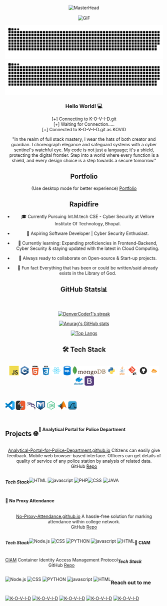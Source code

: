 <div align="center">

![MasterHead](https://share.creavite.co/0J4IMZjTmWCvjwFO.gif)


<div align="center">
  <img align="center" alt="GIF" src="https://github.com/abhisheknaiidu/abhisheknaiidu/blob/master/code.gif?raw=true" width="500" height="320" />
  

![github contribution grid snake animation](https://raw.githubusercontent.com/platane/platane/output/github-contribution-grid-snake-dark.svg#gh-dark-mode-only)![github contribution grid snake animation](https://raw.githubusercontent.com/platane/platane/output/github-contribution-grid-snake.svg#gh-light-mode-only)


    
  ### Hello World! :computer:

[+] Connecting to K-O-V-I-D.git <br/>
[+] Waiting for Connection..... <br/>
[+] Connected to K-O-V-I-D.git as KOVID <br/>

"In the realm of full stack mastery, I wear the hats of both creator and guardian. I choreograph elegance and safeguard systems with a cyber sentinel's watchful eye. My code is not just a language; it's a shield, protecting the digital frontier. Step into a world where every function is a shield, and every design choice is a step towards a secure tomorrow."

## Portfolio

(Use desktop mode for better experience) [Portfolio](k-o-v-i-d.github.io/Portfolio.github.io/)


## Rapidfire  


- 🎓 Currently Pursuing Int.M.tech CSE - Cyber Security at Vellore Institute Of Technology, Bhopal. 

- 👀  Aspiring Software Developer | Cyber Security Enthusiast.
   
- 🌱  Currently learning: Expanding proficiencies in Frontend-Backend, Cyber Security & staying updated with the latest in Cloud Computing.

- 🤝  Always ready to collaborate on Open-source & Start-up projects.

-  👾 Fun fact Everything that has been or could be written/said already exists in the Library of God.



## GitHub Stats📊  

<br/> 

<p align="center">
  <a href="https://github.com/DenverCoder1/github-readme-streak-stats">
    <img title="Streak Stats 🔥" alt="DenverCoder1's streak" src="https://github-readme-streak-stats.herokuapp.com/?user=K-O-V-I-D&theme=black-ice&hide_border=true&stroke=0000&background=060A0CD0"/>
  </a>
</p>

[![Anurag's GitHub stats](https://github-readme-stats.vercel.app/api?username=K-O-V-I-D)](https://github.com/K-O-V-I-D/github-readme-stats)

[![Top Langs](https://github-readme-stats.vercel.app/api/top-langs/?username=K-O-V-I-D&layout=compact)](https://github.com/K-O-V-I-D/github-readme-stats)


## 🛠  Tech Stack

<div style="display: flex; flex-wrap: wrap;">

  <!-- First row of images -->
  <code><img height="30" src="https://raw.githubusercontent.com/github/explore/80688e429a7d4ef2fca1e82350fe8e3517d3494d/topics/javascript/javascript.png" style="max-width:100%;"></code>
  <code><img height="30" src="https://raw.githubusercontent.com/github/explore/31ea1181d4a76262931a39ca68e0203774a69b60/topics/cpp/cpp.png" style="max-width:100%;"></code>
  <code><img height="30" src="https://raw.githubusercontent.com/github/explore/31ea1181d4a76262931a39ca68e0203774a69b60/topics/html/html.png" style="max-width:100%;"></code>
  <code><img height="30" src="https://raw.githubusercontent.com/github/explore/80688e429a7d4ef2fca1e82350fe8e3517d3494d/topics/css/css.png" style="max-width:100%;"></code>
  <code><img height="30" src="https://raw.githubusercontent.com/github/explore/80688e429a7d4ef2fca1e82350fe8e3517d3494d/topics/react/react.png" style="max-width:100%;"></code>
  <code><img height="30" src="./assets/sql.png" style="max-width:100%;"></code>
  <code><img height="30" src="./assets/mongodb.png" style="max-width:100%;"></code>
  <code><img height="30" src="https://raw.githubusercontent.com/github/explore/31ea1181d4a76262931a39ca68e0203774a69b60/topics/python/python.png" style="max-width:100%;"></code>
  <code><img height="30" src="https://raw.githubusercontent.com/github/explore/31ea1181d4a76262931a39ca68e0203774a69b60/topics/java/java.png" style="max-width:100%;"></code>
  <code><img height="30" src="./assets/git.png" style="max-width:100%;"></code>
  <code><img height="30" src="./assets/github.png" style="max-width:100%;"></code>
  <code><img height="30" src="./assets/aws.png" style="max-width:100%;"></code>
  <code><img height="30" src="https://raw.githubusercontent.com/github/explore/31ea1181d4a76262931a39ca68e0203774a69b60/topics/docker/docker.png" style="max-width:100%;"></code>
  <code><img height="30" src="https://raw.githubusercontent.com/github/explore/31ea1181d4a76262931a39ca68e0203774a69b60/topics/bootstrap/bootstrap.png" style="max-width:100%;"></code>

</div>

<br>

<div style="display: flex; flex-wrap: wrap;">

  <!-- Second row of images -->
  <code><img height="30" src="https://raw.githubusercontent.com/github/explore/bbd48b997e8d0bef63f676eca4da5e1f76487b56/topics/visual-studio-code/visual-studio-code.png" style="max-width:100%;"></code>
  <code><img height="30" src="./assets/burpsuite.png" style="max-width:100%;"></code>
  <code><img height="30" src="./assets/kali.png" style="max-width:100%;"></code>
  
  <code><img height="30" src="./assets/metasploit.png" style="max-width:100%;"></code>
  <code><img height="30" src="./assets/nodejs.png" style="max-width:100%;"></code>
  <code><img height="30" src="./assets/matlab.png" style="max-width:100%;"></code>
  <code><img height="30" src="./assets/wireshark.png" style="max-width:100%;"></code>


</div>
<br>

<div style="display: flex; flex-wrap: wrap;">


## Projects 🌐

#### 🧠 Analytical Portal for Police Department

[Analytical-Portal-for-Police-Department.github.io](https://k-o-v-i-d.github.io/Analytical-Portal-for-Police-Department.github.io/) Citizens can easily give feedback. Mobile web browser-based interface. Officers can get details of quality of service of any police station by analysis of related data.<br/>
GitHub [Repo](https://github.com/K-O-V-I-D/Analytical-Portal-for-Police-Department.github.io)
##### Tech Stack
<p align="left">
  <img src="https://img.shields.io/badge/Html-black?style=for-the-badge&logo=html&logoColor=61DAFB" alt="HTML" />
  <img src="https://img.shields.io/badge/JavaScript-black?style=for-the-badge&logo=javascript&logoColor=F7DF1E" alt="javascript" />
  <img src="https://img.shields.io/badge/-PHP-000?style=for-the-badge&logo=php&logoColor=white" alt="PHP" />
<p align="left">
  <img src="https://img.shields.io/badge/Css-black?style=for-the-badge&logo=css&logoColor=61DAFB" alt="CSS" />
  <img src="https://img.shields.io/badge/Java-black?style=for-the-badge&logo=java&logoColor=F7DF1E" alt="JAVA" />
</p>

#### 💬 No Proxy Attendance

[No-Proxy-Attendance.github.io](https://github.com/K-O-V-I-D/No-Proxy-Attendance.github.io) 
A hassle-free solution for marking attendance within college network.<br/>
GitHub [Repo](https://github.com/K-O-V-I-D/No-Proxy-Attendance.github.io)
##### Tech Stack
<p align="left">
  <img src="https://img.shields.io/badge/Node.js-black?style=for-the-badge&logo=node.js&logoColor=white" alt="Node.js" />
  <img src="https://img.shields.io/badge/-Css-000?style=for-the-badge&logo=css&logoColor=white" alt="CSS" />
  <img src="https://img.shields.io/badge/Python-black?style=for-the-badge&logo=python&badgeColor=010101&logoColor=white" alt="PYTHON" />
  <img src="https://img.shields.io/badge/JavaScript-black?style=for-the-badge&logo=javascript&logoColor=F7DF1E" alt="javascript" />
  <img src="https://img.shields.io/badge/Html-black?style=for-the-badge&logo=html&logoColor=F7DF1E" alt="HTML" />
</p>

#### 💪 CIAM

[CIAM](https://github.com/K-O-V-I-D/CIAM) Container Identity Access Management Protocol<br/>
GitHub [Repo](https://github.com/K-O-V-I-D/CIAM)
##### Tech Stack
<p align="left">
  <img src="https://img.shields.io/badge/Node.js-black?style=for-the-badge&logo=node.js&logoColor=white" alt="Node.js" />
  <img src="https://img.shields.io/badge/-ExpressJS-000?style=for-the-badge&logo=express&logoColor=white" a<img src="https://img.shields.io/badge/-Css-000?style=for-the-badge&logo=css&logoColor=white" alt="CSS" />
  <img src="https://img.shields.io/badge/Python-black?style=for-the-badge&logo=python&badgeColor=010101&logoColor=white" alt="PYTHON" />
  <img src="https://img.shields.io/badge/JavaScript-black?style=for-the-badge&logo=javascript&logoColor=F7DF1E" alt="javascript" />
  <img src="https://img.shields.io/badge/Html-black?style=for-the-badge&logo=html&logoColor=F7DF1E" alt="HTML" />
</p>



<h3 align="left">Reach out to me</h3>
<p align="left">
<a href="https://twitter.com/TiwariKovid" target="blank"><img align="center" src="https://raw.githubusercontent.com/rahuldkjain/github-profile-readme-generator/master/src/images/icons/Social/twitter.svg" alt="K-O-V-I-D"height="30" width="40" /></a>
<a href="https://www.linkedin.com/in/kovid-tiwari-82a178224/" target="blank"><img align="center" src="https://raw.githubusercontent.com/rahuldkjain/github-profile-readme-generator/master/src/images/icons/Social/linked-in-alt.svg" alt="K-O-V-I-D" height="30" width="40" /></a>
<a href="https://www.hackerrank.com/profile/"K-O-V-I-D" target="blank"><img align="center" src="https://raw.githubusercontent.com/rahuldkjain/github-profile-readme-generator/master/src/images/icons/Social/hackerrank.svg" alt="K-O-V-I-D" height="30" width="40" /></a>
<a href="https://leetcode.com/KOVIDTIWARI/" target="blank"><img align="center" src="https://raw.githubusercontent.com/rahuldkjain/github-profile-readme-generator/master/src/images/icons/Social/leet-code.svg" alt="K-O-V-I-D" height="30" width="40" /></a>
<a href="https://auth.geeksforgeeks.org/user/kovidtiwari19/?utm_source=geeksforgeeks&utm_medium=my_profile&utm_campaign=auth_user" target="blank"><img align="center" src="https://raw.githubusercontent.com/rahuldkjain/github-profile-readme-generator/master/src/images/icons/Social/geeks-for-geeks.svg" alt="K-O-V-I-D" height="30" width="40" /></a>
</p>
